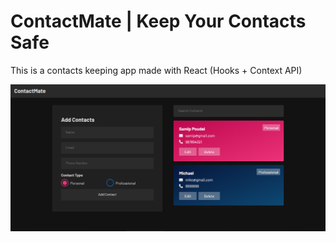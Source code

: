 # ContactMate | Keep Your Contacts Safe

This is a contacts keeping app made with React (Hooks + Context API)

<img src="./images/preview.png">
